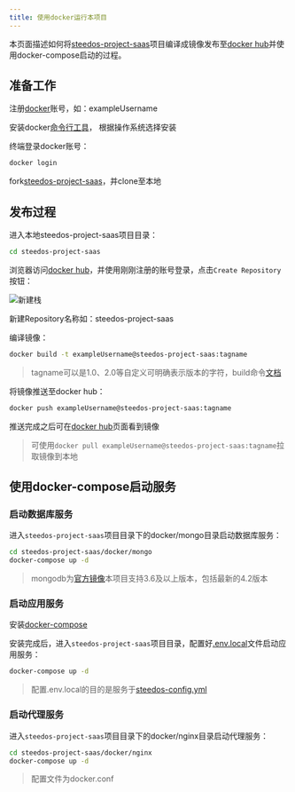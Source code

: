 ```yaml
---
title: 使用docker运行本项目
---
```


本页面描述如何将[steedos-project-saas](https://github.com/steedos/steedos-project-saas)项目编译成镜像发布至[docker hub](https://hub.docker.com/)并使用docker-compose启动的过程。

## 准备工作

注册[docker](https://www.docker.com/)账号，如：exampleUsername

安装docker[命令行工具](https://docs.docker.com/get-docker/)， 根据操作系统选择安装

终端登录docker账号：

```bash
docker login
```

fork[steedos-project-saas](https://github.com/steedos/steedos-project-saas)，并clone至本地

## 发布过程

进入本地steedos-project-saas项目目录：

```bash
cd steedos-project-saas
```

浏览器访问[docker hub](https://hub.docker.com/)，并使用刚刚注册的账号登录，点击`Create Repository`按钮：

![新建栈](/assets/docker/新建栈.png)

新建Repository名称如：steedos-project-saas

编译镜像：

```bash
docker build -t exampleUsername@steedos-project-saas:tagname
```

> tagname可以是1.0、2.0等自定义可明确表示版本的字符，build命令[文档](https://docs.docker.com/engine/reference/commandline/build/)

将镜像推送至docker hub：

```bash
docker push exampleUsername@steedos-project-saas:tagname
```

推送完成之后可在[docker hub](https://hub.docker.com/)页面看到镜像

> 可使用`docker pull exampleUsername@steedos-project-saas:tagname`拉取镜像到本地

## 使用docker-compose启动服务

### 启动数据库服务

进入`steedos-project-saas`项目目录下的docker/mongo目录启动数据库服务：

```bash
cd steedos-project-saas/docker/mongo
docker-compose up -d
```

> mongodb为[官方镜像](https://hub.docker.com/_/mongo)本项目支持3.6及以上版本，包括最新的4.2版本

### 启动应用服务

安装[docker-compose](https://docs.docker.com/compose/install/)

安装完成后，进入`steedos-project-saas`项目目录，配置好[.env.local](https://developer.steedos.com/developer/env)文件启动应用服务：

```bash
docker-compose up -d
```

> 配置.env.local的目的是服务于[steedos-config.yml](https://developer.steedos.com/developer/steedos_config)

### 启动代理服务

进入`steedos-project-saas`项目目录下的docker/nginx目录启动代理服务：

```bash
cd steedos-project-saas/docker/nginx
docker-compose up -d
```

> 配置文件为docker.conf